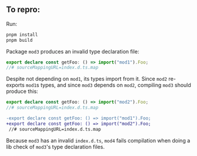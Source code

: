 ## To repro:

Run:

```bash
pnpm install
pnpm build
```

Package `mod3` produces an invalid type declaration file:

```typescript
export declare const getFoo: () => import("mod1").Foo;
//# sourceMappingURL=index.d.ts.map
```

Despite not depending on `mod1`, its types import from it. Since `mod2` re-exports `mod1`s types, and since `mod3` depends on `mod2`, compiling `mod3` should produce this:

```typescript
export declare const getFoo: () => import("mod2").Foo;
//# sourceMappingURL=index.d.ts.map
```

```diff
-export declare const getFoo: () => import("mod1").Foo;
+export declare const getFoo: () => import("mod2").Foo;
 //# sourceMappingURL=index.d.ts.map
```

Because `mod3` has an invalid `index.d.ts`, `mod4` fails compilation when doing a lib check of `mod3`'s type declaration files.
